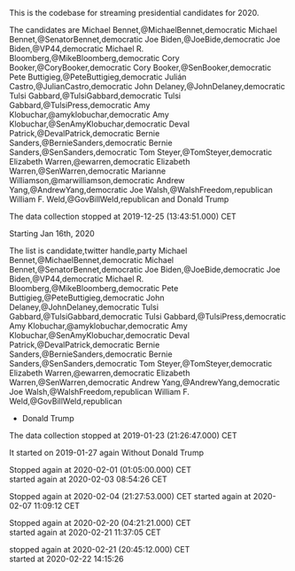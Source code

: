 This is the codebase for streaming presidential candidates for 2020.

The candidates are
Michael Bennet,@MichaelBennet,democratic
Michael Bennet,@SenatorBennet,democratic
Joe Biden,@JoeBide,democratic
Joe Biden,@VP44,democratic
Michael R. Bloomberg,@MikeBloomberg,democratic
Cory Booker,@CoryBooker,democratic
Cory Booker,@SenBooker,democratic
Pete Buttigieg,@PeteButtigieg,democratic
Julián Castro,@JulianCastro,democratic
John Delaney,@JohnDelaney,democratic
Tulsi Gabbard,@TulsiGabbard,democratic
Tulsi Gabbard,@TulsiPress,democratic
Amy Klobuchar,@amyklobuchar,democratic
Amy Klobuchar,@SenAmyKlobuchar,democratic
Deval Patrick,@DevalPatrick,democratic
Bernie Sanders,@BernieSanders,democratic
Bernie Sanders,@SenSanders,democratic
Tom Steyer,@TomSteyer,democratic
Elizabeth Warren,@ewarren,democratic
Elizabeth Warren,@SenWarren,democratic
Marianne Williamson,@marwilliamson,democratic
Andrew Yang,@AndrewYang,democratic
Joe Walsh,@WalshFreedom,republican
William F. Weld,@GovBillWeld,republican
and Donald Trump

The data collection stopped at 2019-12-25 (13:43:51.000) CET


Starting Jan 16th, 2020

The list is
candidate,twitter handle,party
Michael Bennet,@MichaelBennet,democratic
Michael Bennet,@SenatorBennet,democratic
Joe Biden,@JoeBide,democratic
Joe Biden,@VP44,democratic
Michael R. Bloomberg,@MikeBloomberg,democratic
Pete Buttigieg,@PeteButtigieg,democratic
John Delaney,@JohnDelaney,democratic
Tulsi Gabbard,@TulsiGabbard,democratic
Tulsi Gabbard,@TulsiPress,democratic
Amy Klobuchar,@amyklobuchar,democratic
Amy Klobuchar,@SenAmyKlobuchar,democratic
Deval Patrick,@DevalPatrick,democratic
Bernie Sanders,@BernieSanders,democratic
Bernie Sanders,@SenSanders,democratic
Tom Steyer,@TomSteyer,democratic
Elizabeth Warren,@ewarren,democratic
Elizabeth Warren,@SenWarren,democratic
Andrew Yang,@AndrewYang,democratic
Joe Walsh,@WalshFreedom,republican
William F. Weld,@GovBillWeld,republican
+ Donald Trump

The data collection stopped at 2019-01-23 (21:26:47.000) CET

It started on 2019-01-27 again
Without Donald Trump

Stopped again at 2020-02-01 (01:05:00.000) CET	
started again at 2020-02-03 08:54:26 CET

Stopped again at 2020-02-04 (21:27:53.000) CET
started again at 2020-02-07 11:09:12 CET

Stopped again at 2020-02-20 (04:21:21.000) CET	
started again at 2020-02-21 11:37:05 CET

stopped again at 2020-02-21 (20:45:12.000) CET	
started at  2020-02-22 14:15:26
